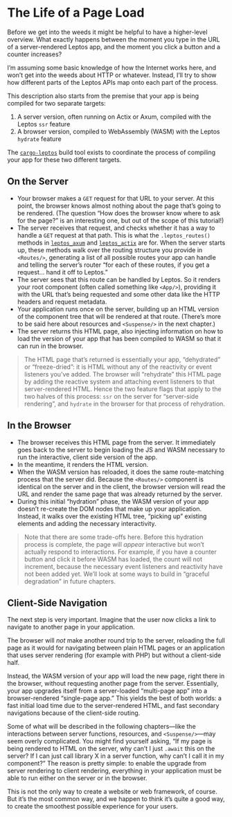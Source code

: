 # The Life of a Page Load

Before we get into the weeds it might be helpful to have a higher-level overview. What exactly happens between the moment you type in the URL of a server-rendered Leptos app, and the moment you click a button and a counter increases?

I’m assuming some basic knowledge of how the Internet works here, and won’t get into the weeds about HTTP or whatever. Instead, I’ll try to show how different parts of the Leptos APIs map onto each part of the process.

This description also starts from the premise that your app is being compiled for two separate targets:

1. A server version, often running on Actix or Axum, compiled with the Leptos `ssr` feature
2. A browser version, compiled to WebAssembly (WASM) with the Leptos `hydrate` feature

The [`cargo-leptos`](https://github.com/leptos-rs/cargo-leptos) build tool exists to coordinate the process of compiling your app for these two different targets.

## On the Server

- Your browser makes a `GET` request for that URL to your server. At this point, the browser knows almost nothing about the page that’s going to be rendered. (The question “How does the browser know where to ask for the page?” is an interesting one, but out of the scope of this tutorial!)
- The server receives that request, and checks whether it has a way to handle a `GET` request at that path. This is what the `.leptos_routes()` methods in [`leptos_axum`](https://docs.rs/leptos_axum/latest/leptos_axum/trait.LeptosRoutes.html) and [`leptos_actix`](https://docs.rs/leptos_actix/latest/leptos_actix/trait.LeptosRoutes.html) are for. When the server starts up, these methods walk over the routing structure you provide in `<Routes/>`, generating a list of all possible routes your app can handle and telling the server’s router “for each of these routes, if you get a request... hand it off to Leptos.”
- The server sees that this route can be handled by Leptos. So it renders your root component (often called something like `<App/>`), providing it with the URL that’s being requested and some other data like the HTTP headers and request metadata.
- Your application runs once on the server, building up an HTML version of the component tree that will be rendered at that route. (There’s more to be said here about resources and `<Suspense/>` in the next chapter.)
- The server returns this HTML page, also injecting information on how to load the version of your app that has been compiled to WASM so that it can run in the browser.

> The HTML page that’s returned is essentially your app, “dehydrated” or “freeze-dried”: it is HTML without any of the reactivity or event listeners you’ve added. The browser will “rehydrate” this HTML page by adding the reactive system and attaching event listeners to that server-rendered HTML. Hence the two feature flags that apply to the two halves of this process: `ssr` on the server for “server-side rendering”, and `hydrate` in the browser for that process of rehydration.

## In the Browser

- The browser receives this HTML page from the server. It immediately goes back to the server to begin loading the JS and WASM necessary to run the interactive, client side version of the app.
- In the meantime, it renders the HTML version.
- When the WASM version has reloaded, it does the same route-matching process that the server did. Because the `<Routes/>` component is identical on the server and in the client, the browser version will read the URL and render the same page that was already returned by the server.
- During this initial “hydration” phase, the WASM version of your app doesn’t re-create the DOM nodes that make up your application. Instead, it walks over the existing HTML tree, “picking up” existing elements and adding the necessary interactivity.

> Note that there are some trade-offs here. Before this hydration process is complete, the page will _appear_ interactive but won’t actually respond to interactions. For example, if you have a counter button and click it before WASM has loaded, the count will not increment, because the necessary event listeners and reactivity have not been added yet. We’ll look at some ways to build in “graceful degradation” in future chapters.

## Client-Side Navigation

The next step is very important. Imagine that the user now clicks a link to navigate to another page in your application.

The browser will _not_ make another round trip to the server, reloading the full page as it would for navigating between plain HTML pages or an application that uses server rendering (for example with PHP) but without a client-side half.

Instead, the WASM version of your app will load the new page, right there in the browser, without requesting another page from the server. Essentially, your app upgrades itself from a server-loaded “multi-page app” into a browser-rendered “single-page app.” This yields the best of both worlds: a fast initial load time due to the server-rendered HTML, and fast secondary navigations because of the client-side routing.

Some of what will be described in the following chapters—like the interactions between server functions, resources, and `<Suspense/>`—may seem overly complicated. You might find yourself asking, “If my page is being rendered to HTML on the server, why can’t I just `.await` this on the server? If I can just call library X in a server function, why can’t I call it in my component?” The reason is pretty simple: to enable the upgrade from server rendering to client rendering, everything in your application must be able to run either on the server or in the browser.

This is not the only way to create a website or web framework, of course. But it’s the most common way, and we happen to think it’s quite a good way, to create the smoothest possible experience for your users.
